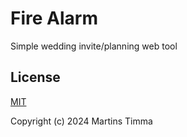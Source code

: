 # Fire Alarm

Simple wedding invite/planning web tool

## License

[MIT](https://opensource.org/licenses/MIT)

Copyright (c) 2024 Martins Timma

